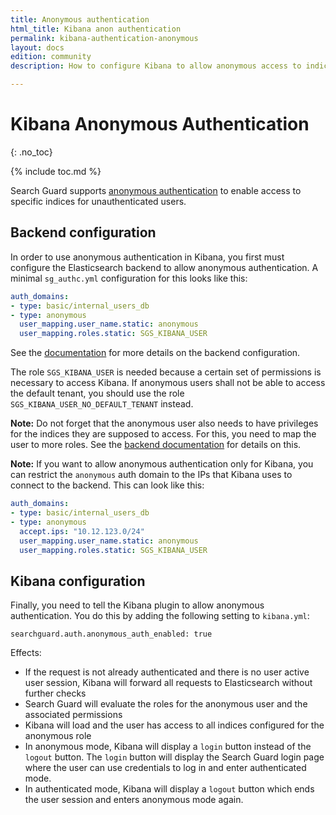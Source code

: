 ```yaml
---
title: Anonymous authentication
html_title: Kibana anon authentication
permalink: kibana-authentication-anonymous
layout: docs
edition: community
description: How to configure Kibana to allow anonymous access to indices, dashboards, and visualization

---
```

<!---
Copyright 2022 floragunn GmbH
-->

# Kibana Anonymous Authentication
{: .no_toc}

{% include toc.md %}

Search Guard supports [anonymous authentication](../_docs_auth_auth/auth_auth_anon.md) to enable access to specific indices for unauthenticated users. 

## Backend configuration

In order to use anonymous authentication in Kibana, you first must configure the Elasticsearch backend to allow anonymous authentication. A minimal `sg_authc.yml` configuration for this looks like this:

```yaml
auth_domains:
- type: basic/internal_users_db
- type: anonymous
  user_mapping.user_name.static: anonymous
  user_mapping.roles.static: SGS_KIBANA_USER
```

See the [documentation](../_docs_auth_auth/auth_auth_anon.md) for more details on the backend configuration.

The role `SGS_KIBANA_USER` is needed because a certain set of permissions is necessary to access Kibana. If anonymous users shall not be able to access the default tenant, you should use the role `SGS_KIBANA_USER_NO_DEFAULT_TENANT` instead.

**Note:** Do not forget that the anonymous user also needs to have privileges for the indices they are supposed to access. For this, you need to map the user to more roles. See the [backend documentation](../_docs_auth_auth/auth_auth_anon.md) for details on this.

**Note:** If you want to allow anonymous authentication only for Kibana, you can restrict the `anonymous` auth domain to the IPs that Kibana uses to connect to the backend. This can look like this:

```yaml
auth_domains:
- type: basic/internal_users_db
- type: anonymous
  accept.ips: "10.12.123.0/24"
  user_mapping.user_name.static: anonymous
  user_mapping.roles.static: SGS_KIBANA_USER
```


## Kibana configuration

Finally, you need to tell the Kibana plugin to allow anonymous authentication. You do this by adding the following setting to `kibana.yml`: 

```
searchguard.auth.anonymous_auth_enabled: true
```

Effects:

* If the request is not already authenticated and there is no user active user session, Kibana will forward all requests to Elasticsearch without further checks
* Search Guard will evaluate the roles for the anonymous user and the associated permissions
* Kibana will load and the user has access to all indices configured for the anonymous role
* In anonymous mode, Kibana will display a `login` button instead of the `logout` button. The `login` button will display the Search Guard login page where the user can use credentials to log in and enter authenticated mode.
* In authenticated mode, Kibana will display a `logout` button which ends the user session and enters anonymous mode again.

